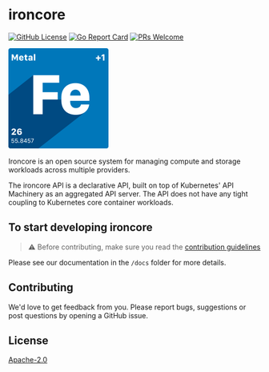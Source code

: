 # ironcore

[![GitHub License](https://img.shields.io/static/v1?label=License&message=Apache-2.0&color=blue)](LICENSE)
[![Go Report Card](https://goreportcard.com/badge/github.com/ironcore-dev/ironcore)](https://goreportcard.com/report/github.com/ironcore-dev/ironcore)
[![PRs Welcome](https://img.shields.io/badge/PRs-welcome-brightgreen.svg)](https://makeapullrequest.com)

<img src="docs/assets/logo.svg" alt="ironcore Logo" width="200" />

Ironcore is an open source system for managing compute and storage workloads across multiple
providers.

The ironcore API is a declarative API, built on top of Kubernetes' API Machinery as an
aggregated API server. The API does not have any tight coupling to Kubernetes core
container workloads.

## To start developing ironcore

> ⚠️ Before contributing, make sure you read the [contribution guidelines](docs/development/contribution.md)

Please see our documentation in the `/docs` folder for more details.

## Contributing

We'd love to get feedback from you. Please report bugs, suggestions or post questions by opening a GitHub issue.

## License

[Apache-2.0](LICENSE)
